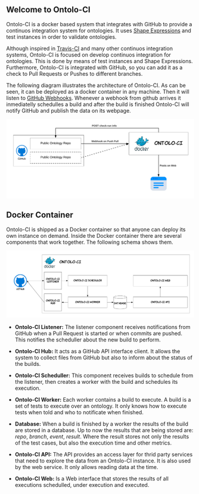 ## Welcome to Ontolo-CI

Ontolo-CI is a docker based system that integrates with GitHub to provide a continuos integration system for ontologies. It uses [Shape Expressions](http://shex.io) and test instances in order to validate ontologies.

Although inspired in [Travis-CI](https://github.com/travis-ci/travis-ci) and many other continuos integration systems, Ontolo-CI is focused on develop continuos integration for ontologies. This is done by means of test instances and Shape Expressions. Furthermore, Ontolo-CI is integrated with GitHub, so you can add it as a check to Pull Requests or Pushes to different branches.

The following diagram illustrates the architecture of Ontolo-CI. As can be seen, it can be deployed as a docker container in any machine. Then it will listen to [GitHub Webhooks](https://developer.github.com/webhooks/). Whenever a webhook from github arrives it inmediatelly schedulles a build and after the build is finished Ontolo-CI will notify GitHub and publish the data on its webpage.

![](docs/ontolo-ci-main-schema.png)

## Docker Container

Ontolo-CI is shipped as a Docker container so that anyone can deploy its own instance on demand. Inside the Docker container there are several components that work together. The following schema shows them.

![](docs/ontolo-ci-schema-docker.png)

 - **Ontolo-CI Listener:** The listener component receives notifications from GitHub when a Pull Request is started or when commits are pushed. This notifies the scheduller about the new build to perform.

 - **Ontolo-CI Hub:** It acts as a GitHub API interface client. It allows the system to collect files from GitHub but also to inform about the status of the builds.

 - **Ontolo-CI Scheduller:** This component receives builds to schedule from the listener, then creates a worker with the build and schedules its execution.

 - **Ontolo-CI Worker:** Each worker contains a build to execute. A build is a set of tests to execute over an ontology. It only knows how to execute tests when told and who to notificate when finished.

 - **Database:** When a build is finished by a worker the results of the build are stored in a database. Up to now the results that are being stored are: _repo_, _branch_, _event_, _result_. Where the result stores not only the results of the test cases, but also the execution time and other metrics.

 - **Ontolo-CI API:** The API provides an access layer for thrid party services that need to explore the data from an Ontolo-CI instance. It is also used by the web service. It only allows reading data at the time.

 - **Ontolo-CI Web:** Is a Web interface that stores the results of all executions schedulled, under execution and executed.
